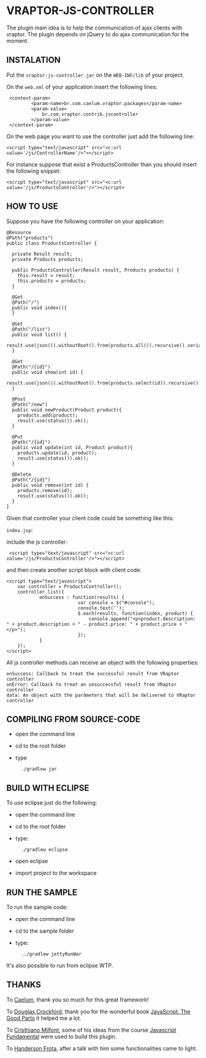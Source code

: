 VRAPTOR-JS-CONTROLLER
======================

The plugin main idea is to help the communication of ajax clients with vraptor.
The plugin depends on jQuery to do ajax communication for the moment.

INSTALATION
-----------
Put the `vraptor-js-controller.jar` on the `WEB-INF/lib` of your project.

On the `web.xml` of your application insert the following lines:

     <context-param>
             <param-name>br.com.caelum.vraptor.packages</param-name>
             <param-value>
                 br.com.vraptor.contrib.jscontroller
             </param-value>
     </context-param>

On the web page you want to use the controller just add the following line:

     
    <script type="text/javascript" src="<c:url value='/js/ControllerName'/>"></script>
    

For instance suppose that exist a ProductsController than you should insert the following snippet:

    
    <script type="text/javascript" src="<c:url value='/js/ProductsController'/>"></script>
    
HOW TO USE
----------

Suppose you have the following controller on your application: 

    @Resource
    @Path("products")
    public class ProductsController {
  
      private Result result;
      private Products products;
      
      public ProductsController(Result result, Products products) {
        this.result = result;
        this.products = products;
      }
      
      @Get
      @Path("/")
      public void index(){
      }
       
      @Get
      @Path("/list")
      public void list() {
        result.use(json()).withoutRoot().from(products.all()).recursive().serialize();
      }
      
      @Get
      @Path("/{id}")
      public void show(int id) {
        result.use(json()).withoutRoot().from(products.select(id)).recursive().serialize();
      }
      
      @Post
      @Path("/new")
      public void newProduct(Product product){
        products.add(product);
        result.use(status()).ok();
      }
      
      @Put
      @Path("/{id}")
      public void update(int id, Product product){
        products.update(id, product);
        result.use(status()).ok();
      }
      
      @Delete
      @Path("/{id}")
      public void remove(int id) {
        products.remove(id);
        result.use(status()).ok();
      }
    }

Given that controller your client code could be something like this:

`index.jsp`:

include the js controller:

     <script type="text/javascript" src="<c:url value='/js/ProductsController'/>"></script>
     
and then create another script block with client code:

    <script type="text/javascript">
        var controller = ProductsController();    
        controller.list({
                onSuccess : function(results) {
                              var console = $("#console");
                              console.text('');
                              $.each(results, function(index, product) {
                                  console.append("<p>product.description: " + product.description + " - product.price: " + product.price + "</p>");
                              });
                }
        });
    </script>

All js controller methods can receive an object with the following properties:

    onSuccess: Callback to treat the successful result from VRaptor controller
    onError: Callback to treat an unsuccessful result from VRaptor controller
    data: An object with the parâmeters that will be delivered to VRaptor controller
             
COMPILING FROM SOURCE-CODE
--------------------------

* open the command line
* cd to the root folder
* type           

        ./gradlew jar
   
BUILD WITH ECLIPSE
------------------

To use eclipse just do the following:

* open the command line
* cd to the root folder
* type: 

        ./gradlew eclipse
    
* open eclipse
* import project to the workspace

RUN THE SAMPLE
--------------

To run the sample code:

* open the command line
* cd to the sample folder
* type:

        ../gradlew jettyRunWar
        
It's also possible to run from eclipse WTP.

THANKS
------

To [Caelum](http://www.caelum.com.br/), thank you so much for this great framework! 

To [Douglas Crockford](http://www.crockford.com/), thank you for the wonderful book [JavaScript: The Good Parts](http://www.amazon.com/exec/obidos/ASIN/0596517742/wrrrldwideweb)
it helped me a lot.

To [Cristhiano Milfont](http://www.milfont.org/tech/), some of his ideas from the course [Javascript Fundamental](http://www.milfont.org/javascriptfundamental.html) were
used to build this plugin.

To [Handerson Frota](http://www.handersonfrota.com.br/), after a talk with him some functionalities came to light.
